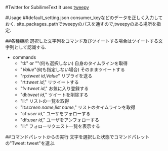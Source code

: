 #Twitter for SubilimeText
It uses [tweepy](https://github.com/tweepy/tweepy)

#Usage
##default_setting.json
consumer_keyなどのデータを正しく入力しておく.
site\_packages\_pathでtweepyのパスを通すので,tweepyのある場所を指定.

##各種機能
選択した文字列をコマンド及びツイートする場合はツイートする文字列として認識する.

- commands
	- "tl:" or ""(何も選択しない) 自身のタイムラインを取得
	- "_Value_"(何も指定しない場合) そのままツイートする
	- "rp:_tweet id_,_Value_" リプライを送る
	- "rt:_tweet id_," リツイートする
	- "fv:_tweet id_," お気に入り登録する
	- "dl:_tweet id_," ツイートを削除する
	- "ll:" リストの一覧を取得
	- "lt:_screen name_,_list name_," リストのタイムラインを取得
	- "cf:_user id_," ユーザをフォローする
	- "df:_user id_," ユーザをアンフォローする
	- "il:" フォローリクエスト一覧を表示する

##コマンドパレットからの実行
文字を選択した状態でコマンドパレットの"Tweet: tweet"を選ぶ.
